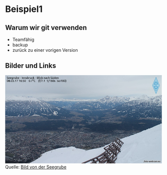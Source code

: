 # Beispiel1

## Warum wir git verwenden

* Teamfähig
* backup
* zurück zu einer vorigen Version

## Bilder und Links

![Webcam von der Seegrube](seegrube.jpg)
Quelle: [Bild von der Seegrube](http://www.foto-webcam.eu/webcam/innsbruck/)